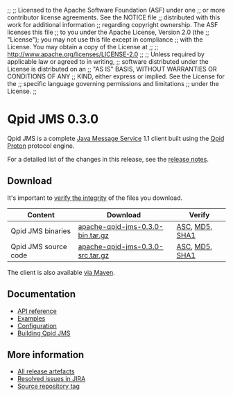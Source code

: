 ;;
;; Licensed to the Apache Software Foundation (ASF) under one
;; or more contributor license agreements.  See the NOTICE file
;; distributed with this work for additional information
;; regarding copyright ownership.  The ASF licenses this file
;; to you under the Apache License, Version 2.0 (the
;; "License"); you may not use this file except in compliance
;; with the License.  You may obtain a copy of the License at
;; 
;;   http://www.apache.org/licenses/LICENSE-2.0
;; 
;; Unless required by applicable law or agreed to in writing,
;; software distributed under the License is distributed on an
;; "AS IS" BASIS, WITHOUT WARRANTIES OR CONDITIONS OF ANY
;; KIND, either express or implied.  See the License for the
;; specific language governing permissions and limitations
;; under the License.
;;

<script type="text/javascript">
  _deferredFunctions.push(function() {
      if ("0.3.0" === "{{current_jms_release}}") {
          _modifyCurrentReleaseLinks();
      }
  });
</script>

# Qpid JMS 0.3.0

Qpid JMS is a complete [Java Message Service][jms] 1.1 client built
using the [Qpid Proton]({{site_url}}/proton/index.html) protocol engine.

For a detailed list of the changes in this release, see the [release
notes](release-notes.html).

[jms]: http://en.wikipedia.org/wiki/Java_Message_Service

## Download

It's important to [verify the
integrity]({{site_url}}/download.html#verify-what-you-download) of the
files you download.

| Content | Download | Verify |
| ------- | -------- | ------ |
| Qpid JMS binaries | [apache-qpid-jms-0.3.0-bin.tar.gz](http://archive.apache.org/dist/qpid/jms/0.3.0/apache-qpid-jms-0.3.0-bin.tar.gz) | [ASC](https://archive.apache.org/dist/qpid/jms/0.3.0/apache-qpid-jms-0.3.0-bin.tar.gz.asc), [MD5](https://archive.apache.org/dist/qpid/jms/0.3.0/apache-qpid-jms-0.3.0-bin.tar.gz.md5), [SHA1](https://archive.apache.org/dist/qpid/jms/0.3.0/apache-qpid-jms-0.3.0-bin.tar.gz.sha1) |
| Qpid JMS source code | [apache-qpid-jms-0.3.0-src.tar.gz](http://archive.apache.org/dist/qpid/jms/0.3.0/apache-qpid-jms-0.3.0-src.tar.gz) | [ASC](https://archive.apache.org/dist/qpid/jms/0.3.0/apache-qpid-jms-0.3.0-src.tar.gz.asc), [MD5](https://archive.apache.org/dist/qpid/jms/0.3.0/apache-qpid-jms-0.3.0-src.tar.gz.md5), [SHA1](https://archive.apache.org/dist/qpid/jms/0.3.0/apache-qpid-jms-0.3.0-src.tar.gz.sha1) |

The client is also available [via Maven]({{site_url}}/maven.html).
## Documentation

<div class="two-column" markdown="1">

 - [API reference](http://docs.oracle.com/javaee/1.4/api/javax/jms/package-summary.html)
 - [Examples](https://github.com/apache/qpid-jms/tree/0.3.0/qpid-jms-examples)
 - [Configuration](docs/index.html)
 - [Building Qpid JMS](building.html)

</div>

## More information

 - [All release artefacts](http://archive.apache.org/dist/qpid/jms/0.3.0)
 - [Resolved issues in JIRA](https://issues.apache.org/jira/issues/?jql=project+%3D+QPIDJMS+AND+fixVersion+%3D+%270.3.0%27+ORDER+BY+priority+DESC)
 - [Source repository tag](https://git-wip-us.apache.org/repos/asf/qpid-jms.git/tree/refs/tags/0.3.0)